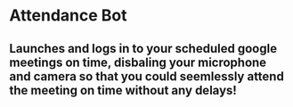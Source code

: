 # Attendance Bot
## Launches and logs in to your scheduled google meetings on time, disbaling your microphone and camera so that you could seemlessly attend the meeting on time without any delays!

